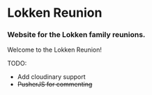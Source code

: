 # Lokken Reunion

### Website for the Lokken family reunions.

Welcome to the Lokken Reunion!

TODO:
  - Add cloudinary support
  - ~~PusherJS for commenting~~
